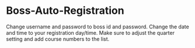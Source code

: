 # Boss-Auto-Registration

Change username and password to boss id and password.
Change the date and time to your registration day/time.
Make sure to adjust the quarter setting and add course numbers to the list.
